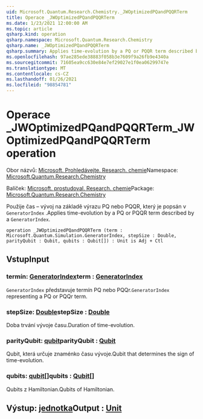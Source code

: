```yaml
---
uid: Microsoft.Quantum.Research.Chemistry._JWOptimizedPQandPQQRTerm
title: Operace _JWOptimizedPQandPQQRTerm
ms.date: 1/23/2021 12:00:00 AM
ms.topic: article
qsharp.kind: operation
qsharp.namespace: Microsoft.Quantum.Research.Chemistry
qsharp.name: _JWOptimizedPQandPQQRTerm
qsharp.summary: Applies time-evolution by a PQ or PQQR term described by a `GeneratorIndex`.
ms.openlocfilehash: 97ae285ede38883f058b3e7609f9a26fb9e4340a
ms.sourcegitcommit: 71605ea9cc630e84e7ef29027e1f0ea06299747e
ms.translationtype: MT
ms.contentlocale: cs-CZ
ms.lasthandoff: 01/26/2021
ms.locfileid: "98854781"
---
```

# <a name="_jwoptimizedpqandpqqrterm-operation"></a><span data-ttu-id="14f1f-102">Operace _JWOptimizedPQandPQQRTerm</span><span class="sxs-lookup"><span data-stu-id="14f1f-102">_JWOptimizedPQandPQQRTerm operation</span></span>

<span data-ttu-id="14f1f-103">Obor názvů: [Microsoft. Prohledávejte. Research. chemie](xref:Microsoft.Quantum.Research.Chemistry)</span><span class="sxs-lookup"><span data-stu-id="14f1f-103">Namespace: [Microsoft.Quantum.Research.Chemistry](xref:Microsoft.Quantum.Research.Chemistry)</span></span>

<span data-ttu-id="14f1f-104">Balíček: [Microsoft. prostudoval. Research. chemie](https://nuget.org/packages/Microsoft.Quantum.Research.Chemistry)</span><span class="sxs-lookup"><span data-stu-id="14f1f-104">Package: [Microsoft.Quantum.Research.Chemistry](https://nuget.org/packages/Microsoft.Quantum.Research.Chemistry)</span></span>


<span data-ttu-id="14f1f-105">Použije čas – vývoj na základě výrazu PQ nebo PQQR, který je popsán v `GeneratorIndex` .</span><span class="sxs-lookup"><span data-stu-id="14f1f-105">Applies time-evolution by a PQ or PQQR term described by a `GeneratorIndex`.</span></span>

```qsharp
operation _JWOptimizedPQandPQQRTerm (term : Microsoft.Quantum.Simulation.GeneratorIndex, stepSize : Double, parityQubit : Qubit, qubits : Qubit[]) : Unit is Adj + Ctl
```


## <a name="input"></a><span data-ttu-id="14f1f-106">Vstup</span><span class="sxs-lookup"><span data-stu-id="14f1f-106">Input</span></span>

### <a name="term--generatorindex"></a><span data-ttu-id="14f1f-107">termín: [GeneratorIndex](xref:Microsoft.Quantum.Simulation.GeneratorIndex)</span><span class="sxs-lookup"><span data-stu-id="14f1f-107">term : [GeneratorIndex](xref:Microsoft.Quantum.Simulation.GeneratorIndex)</span></span>

<span data-ttu-id="14f1f-108">`GeneratorIndex` představuje termín PQ nebo PQQr.</span><span class="sxs-lookup"><span data-stu-id="14f1f-108">`GeneratorIndex` representing a PQ or PQQr term.</span></span>


### <a name="stepsize--double"></a><span data-ttu-id="14f1f-109">stepSize: [Double](xref:microsoft.quantum.lang-ref.double)</span><span class="sxs-lookup"><span data-stu-id="14f1f-109">stepSize : [Double](xref:microsoft.quantum.lang-ref.double)</span></span>

<span data-ttu-id="14f1f-110">Doba trvání vývoje času.</span><span class="sxs-lookup"><span data-stu-id="14f1f-110">Duration of time-evolution.</span></span>


### <a name="parityqubit--qubit"></a><span data-ttu-id="14f1f-111">parityQubit: [qubit](xref:microsoft.quantum.lang-ref.qubit)</span><span class="sxs-lookup"><span data-stu-id="14f1f-111">parityQubit : [Qubit](xref:microsoft.quantum.lang-ref.qubit)</span></span>

<span data-ttu-id="14f1f-112">Qubit, která určuje znaménko času vývoje.</span><span class="sxs-lookup"><span data-stu-id="14f1f-112">Qubit that determines the sign of time-evolution.</span></span>


### <a name="qubits--qubit"></a><span data-ttu-id="14f1f-113">qubits: [qubit](xref:microsoft.quantum.lang-ref.qubit)[]</span><span class="sxs-lookup"><span data-stu-id="14f1f-113">qubits : [Qubit](xref:microsoft.quantum.lang-ref.qubit)[]</span></span>

<span data-ttu-id="14f1f-114">Qubits z Hamiltonian.</span><span class="sxs-lookup"><span data-stu-id="14f1f-114">Qubits of Hamiltonian.</span></span>



## <a name="output--unit"></a><span data-ttu-id="14f1f-115">Výstup: [jednotka](xref:microsoft.quantum.lang-ref.unit)</span><span class="sxs-lookup"><span data-stu-id="14f1f-115">Output : [Unit](xref:microsoft.quantum.lang-ref.unit)</span></span>

